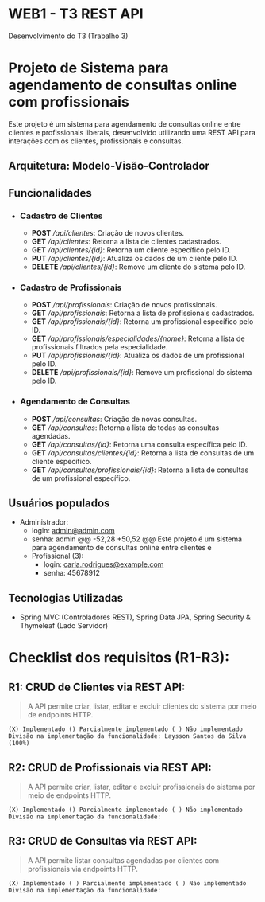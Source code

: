 # WEB1 - T3 REST API
Desenvolvimento do T3  (Trabalho 3)

# Projeto de Sistema para agendamento de consultas online com profissionais
Este projeto é um sistema para agendamento de consultas online entre clientes e profissionais liberais, desenvolvido utilizando uma REST API para interações com os clientes, profissionais e consultas.

## Arquitetura: Modelo-Visão-Controlador

## Funcionalidades
- ### Cadastro de Clientes
  - **POST** _/api/clientes_: Criação de novos clientes.
  - **GET** _/api/clientes_: Retorna a lista de clientes cadastrados.
  - **GET** _/api/clientes/{id}_: Retorna um cliente específico pelo ID.
  - **PUT** _/api/clientes/{id}_: Atualiza os dados de um cliente pelo ID.
  - **DELETE** _/api/clientes/{id}_: Remove um cliente do sistema pelo ID.
- ### Cadastro de Profissionais
  - **POST** _/api/profissionais_: Criação de novos profissionais.
  - **GET** _/api/profissionais_: Retorna a lista de profissionais cadastrados.
  - **GET** _/api/profissionais/{id}_: Retorna um profissional específico pelo ID.
  - **GET** _/api/profissionais/especialidades/{nome}_: Retorna a lista de profissionais filtrados pela especialidade.
  - **PUT** _/api/profissionais/{id}_: Atualiza os dados de um profissional pelo ID.
  - **DELETE** _/api/profissionais/{id}_: Remove um profissional do sistema pelo ID.
- ### Agendamento de Consultas
  - **POST** _/api/consultas_: Criação de novas consultas.
  - **GET** _/api/consultas_: Retorna a lista de todas as consultas agendadas.
  - **GET** _/api/consultas/{id}_: Retorna uma consulta específica pelo ID.
  - **GET** _/api/consultas/clientes/{id}_: Retorna a lista de consultas de um cliente específico.
  - **GET** _/api/consultas/profissionais/{id}_: Retorna a lista de consultas de um profissional específico.


## Usuários populados
- Administrador:
  - login: admin@admin.com
  - senha: admin
	@@ -52,28 +50,52 @@ Este projeto é um sistema para agendamento de consultas online entre clientes e
  - Profissional (3):
    - login: carla.rodrigues@example.com
    - senha: 45678912

## Tecnologias Utilizadas
  - Spring MVC (Controladores REST), Spring Data JPA, Spring Security & Thymeleaf (Lado
  Servidor)

# Checklist dos requisitos (R1-R3):

## R1: CRUD de Clientes via REST API:
> A API permite criar, listar, editar e excluir clientes do sistema por meio de endpoints HTTP.
```
(X) Implementado () Parcialmente implementado ( ) Não implementado
Divisão na implementação da funcionalidade: Laysson Santos da Silva (100%)
```
## R2: CRUD de Profissionais via REST API:
> A API permite criar, listar, editar e excluir profissionais do sistema por meio de endpoints HTTP.
```
(X) Implementado () Parcialmente implementado ( ) Não implementado
Divisão na implementação da funcionalidade: 
```
## R3: CRUD de Consultas via REST API:
> A API permite listar consultas agendadas por clientes com profissionais via endpoints HTTP.
```
(X) Implementado ( ) Parcialmente implementado ( ) Não implementado
Divisão na implementação da funcionalidade: 
